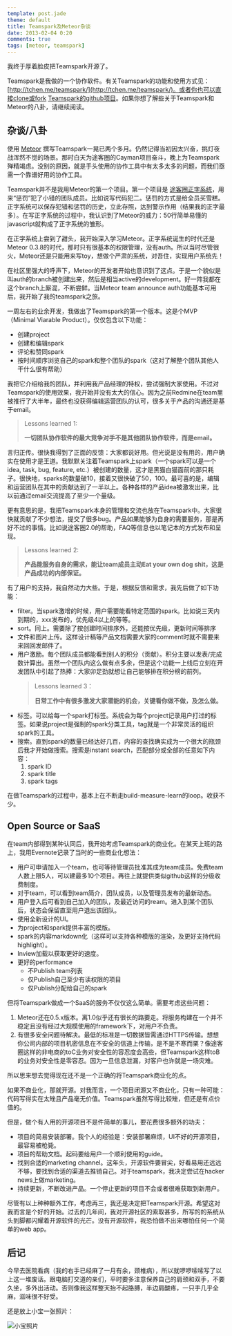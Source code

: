 ```yaml
---
template: post.jade
theme: default
title: Teamspark及Meteor杂谈
date: 2013-02-04 0:20
comments: true
tags: [meteor, teamspark]
---
```


我终于厚着脸皮把Teamspark开源了。

Teamspark是我做的一个协作软件。有关Teamspark的功能和使用方式见：[http://tchen.me/teamspark/](http://tchen.me/teamspark/)。或者你也可以直接clone或fork [Teamspark的github项目](http://github.com/tyrchen/teamspark/)。如果你想了解些关于Teamspark和Meteor的八卦，请继续阅读。

<!--more-->

## 杂谈/八卦

使用 [Meteor](http://Meteor.com) 撰写Teamspark一晃已两个多月。仍然记得当初因太兴奋，挑灯夜战浑然不觉的场景。那时白天为途客圈的Cayman项目奋斗，晚上为Teamspark殚精竭虑。没别的原因，就是手头使用的协作工具中有太多太多的问题，而我们亟需一个靠谱好用的协作工具。

Teamspark并不是我用Meteor的第一个项目。第一个项目是 [途客圈正字系统](http://github.com/tyrchen/zhengzi)，用来“惩罚”犯了小错的团队成员。比如说写代码犯二。惩罚的方式是给全员买雪糕。正字系统可以保存犯错和惩罚的历史，立此存照，达到警示作用（结果我的正字最多）。在写正字系统的过程中，我认识到了Meteor的威力：50行简单易懂的javascript就构成了正字系统的雏形。

在正字系统上尝到了甜头，我开始深入学习Meteor。正字系统诞生的时代还是Meteor 0.3.8的时代，那时只有很基本的权限管理，没有auth。所以当时尽管很火，Meteor还是只能用来写toy，想做个严肃的系统，对吾住，实现用户系统先！

在社区里强大的呼声下，Meteor的开发者开始也意识到了这点。于是一个貌似是叫auth的branch被创建出来，然后是相当active的development。好一阵我都在这个branch上厮混，不断尝鲜。当Meteor team announce auth功能基本可用后，我开始了我的teamspark之旅。

一周左右的业余开发，我做出了Teamspark的第一个版本。这是个MVP（Minimal Viarable Product）。仅仅包含以下功能：

* 创建project
* 创建和编辑spark
* 评论和赞同spark
* 按时间顺序浏览自己的spark和整个团队的spark（这对了解整个团队其他人干什么很有帮助）

我把它介绍给我的团队，并利用我产品经理的特权，尝试强制大家使用。不过对Teamspark的使用效果，我开始并没有太大的信心。因为之前Redmine在team里被推行了大半年，最终也没获得编辑运营团队的认可，很多关于产品的沟通还是基于email。

> Lessons learned 1: 
>
> __一切团队协作软件的最大竞争对手不是其他团队协作软件，而是email。__

言归正传。很快我得到了正面的反馈：大家都说好用。但光说是没有用的，用户确实在使用才是王道。我默默关注着Teamspark上spark（一个spark可以是一个idea, task, bug, feature, etc.）被创建的数量，这才是黑猫白猫面前的那只耗子。很快地，sparks的数量破10，接着又很快破了50，100。最可喜的是，编辑和运营团队在其中的贡献达到了一半以上。各种各样的产品idea被激发出来，比以前通过email交流提高了至少一个量级。

更有意思的是，我把Teamspark本身的管理和交流也放在Teamspark中。大家很快就贡献了不少想法，提交了很多bug。产品如果能够为自身的需要服务，那是再好不过的事情。比如说途客圈2.0的帮助，FAQ等信息也以笔记本的方式发布和呈现。

> Lessons learned 2:
> 
> __产品能服务自身的需求，能让team成员主动Eat your own dog shit，这是产品成功的内部保证。__

有了用户的支持，我自然动力大些。于是，根据反馈和需求，我先后做了如下功能：

* filter。当spark激增的时候，用户需要能看特定范围的spark。比如说三天内到期的，xxx发布的，优先级4以上的等等。
* sort。同上。需要除了按创建时间排序外，还能按优先级，更新时间等排序
* 文件和图片上传。这样设计稿等产品文档需要大家的comment时就不需要来来回回发邮件了。
* 用户激励。每个团队成员都能看到别人的积分（贡献）。积分主要以发表/完成数计算出。虽然一个团队内这么做有点多余，但是这个功能一上线后立刻在开发团队中引起了热捧：大家卯足劲就想让自己能够排在积分榜的前列。
  > Lessons learned 3：
  > 
  > __日常工作中有很多激发大家潜能的机会，关键看你做不做，及怎么做。__
* 标签。可以给每一个spark打标签。系统会为每个project记录用户打过的标签。如果说project是强制的spark分类工具，tag就是一个非常灵活的组织spark的工具。
* 搜索。直到spark的数量已经达好几百，内容的查找确实成为一个很大的瓶颈后我才开始做搜索。搜索是instant search，匹配部分或全部的任意如下内容：
  1. spark ID
  1. spark title
  1. spark tags

在做Teamspark的过程中，基本上在不断走build-measure-learn的loop。收获不少。

## Open Source or SaaS

在team内部得到某种认同后，我开始考虑Teamspark的商业化。在某天上班的路上，我用Evernote记录了当时的一些商业化想法：

* 用户可申请加入一个team，也可等待管理员批准其成为team成员。免费team人数上限5人，可以建最多10个项目。再往上就提供类似github这样的分级收费制度。
* 对于team，可以看到team简介，团队成员，以及管理员发布的最新动态。
* 用户登入后可看到自己加入的团队，及最近访问的ream。进入到某个团队后，状态会保留直至用户退出该团队。
* 使用全新设计的UI。
* 为project和spark提供丰富的模版。
* spark的内容markdown化（这样可以支持各种模版的渲染，及更好支持代码highlight）。
* Inview加载以获取更好的速度。
* 更好的performance
  * 不Publish team列表
  * 仅Publish自己至少有读权限的项目
  * 仅Publish分配给自己的spark

但将Teamspark做成一个SaaS的服务不仅仅这么简单。需要考虑这些问题：

1. Meteor还在0.5.x版本。离1.0似乎还有很长的路要走。将服务构建在一个并不稳定且没有经过大规模使用的framework下，对用户不负责。
1. 有很多安全问题待解决。最低的标准是一切数据皆需通过HTTPS传输。想想你公司内部的项目机密信息在不安全的信道上传输，是不是不寒而栗？像途客圈这样的非电商的toC业务对安全性的容忍度会高些，但Teamspark这样toB的业务对安全性是零容忍。因为一旦信息泄漏，对客户也许就是一场灾难。

所以思来想去觉得现在还不是一个正确的将Teamspark商业化的点。

如果不商业化，那就开源。对我而言，一个项目闭源又不商业化，只有一种可能：代码写得实在太矬且产品毫无价值。Teamspark虽然写得比较矬，但还是有点价值的。

但是，做个有人用的开源项目不是件简单的事儿，要花费很多额外的功夫：

* 项目的简易安装部署。我个人的经验是：安装部署麻烦，UI不好的开源项目，最容易被枪毙。
* 项目的帮助文档。起码要给用户一个顺利使用的guide。
* 找到合适的marketing channel。这年头，开源软件要冒尖，好看易用还远远不够，要找到合适的渠道去推销自己。对于teamspark，我决定尝试在hacker news上做marketing。
* 持续更新，不断改进产品。一个停止更新的项目不会或者很难获取到新用户。

尽管有以上种种额外工作，考虑再三，我还是决定把Teamspark开源。希望这对我而言是个好的开始。过去的几年间，我对开源社区的索取甚多，所写的的系统从头到脚都闪耀着开源软件的光芒。没有开源软件，我恐怕做不出来哪怕任何一个简单的web app。

## 后记

今早去医院看病（我的右手已经麻了一月有余，颈椎病），所以就啰啰嗦嗦写了以上这一堆废话。跟电脑打交道的亲们，平时要多注意保养自己的肩颈和双手，不要久坐，多外出活动。否则像我这样整天抬不起胳膊，半边肩酸疼，一只手几乎全麻，滋味很不好受。

还是放上小宝一张照片：

![小宝照片](/assets/img/photos/baby20130204.jpg)







